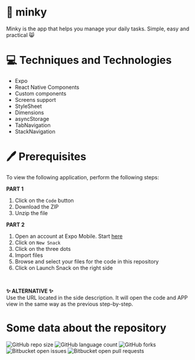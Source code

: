 # 🤍 minky
Minky is the app that helps you manage your daily tasks. Simple, easy and practical 😸

# 💻 Techniques and Technologies
- Expo
- React Native Components
- Custom components
- Screens support
- StyleSheet
- Dimensions
- asyncStorage
- TabNavigation
- StackNavigation

# 🖊 Prerequisites
To view the following application, perform the following steps:

**PART 1**
1. Click on the `Code` button
2. Download the ZIP
3. Unzip the file


**PART 2**
1. Open an account at Expo Mobile. Start [here]( https://expo.dev/signup?redirect_uri=https%3A%2F%2Fsnack.expo.dev%2F%40beatrizsanti%2Fsnack-0%3FhideQueryParams%3Dtrue
) 
2. Click on `New Snack`
3. Click on the three dots
4. Import files
5. Browse and select your files for the code in this repository
6. Click on Launch Snack on the right side

<br>

**✨ ALTERNATIVE ✨**
<br>
Use the URL located in the side description. It will open the code and APP view in the same way as the previous step-by-step.

# Some data about the repository
![GitHub repo size](https://img.shields.io/github/repo-size/M1relly/minky?style=for-the-badge)
![GitHub language count](https://img.shields.io/github/languages/count/M1relly/minky?style=for-the-badge)
![GitHub forks](https://img.shields.io/github/forks/M1relly/minky?style=for-the-badge)
![Bitbucket open issues](https://img.shields.io/bitbucket/issues/M1relly/minky?style=for-the-badge)
![Bitbucket open pull requests](https://img.shields.io/bitbucket/pr-raw/M1relly/minky?style=for-the-badge)
